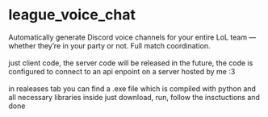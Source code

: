 # league_voice_chat
Automatically generate Discord voice channels for your entire LoL team — whether they’re in your party or not. Full match coordination.
<br><br>
just client code, the server code will be released in the future, the code is configured to connect to an api enpoint on a server hosted by me :3
<br><br>
in realeases tab you can find a .exe file which is compiled with python and all necessary libraries inside just download, run, follow the insctuctions and done
